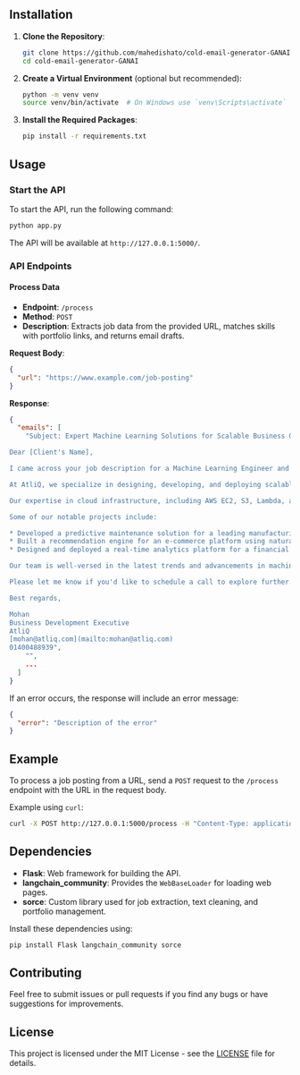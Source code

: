 

## Installation

1. **Clone the Repository**:
   ```bash
   git clone https://github.com/mahedishato/cold-email-generator-GANAI.git
   cd cold-email-generator-GANAI
   ```

2. **Create a Virtual Environment** (optional but recommended):
   ```bash
   python -m venv venv
   source venv/bin/activate  # On Windows use `venv\Scripts\activate`
   ```

3. **Install the Required Packages**:
   ```bash
   pip install -r requirements.txt
   ```

## Usage

### Start the API

To start the API, run the following command:

```bash
python app.py
```

The API will be available at `http://127.0.0.1:5000/`.

### API Endpoints

#### Process Data

- **Endpoint**: `/process`
- **Method**: `POST`
- **Description**: Extracts job data from the provided URL, matches skills with portfolio links, and returns email drafts.
  
**Request Body**:

```json
{
  "url": "https://www.example.com/job-posting"
}
```

**Response**:

```json
{
  "emails": [
    "Subject: Expert Machine Learning Solutions for Scalable Business Growth

Dear [Client's Name],

I came across your job description for a Machine Learning Engineer and was impressed by the scope of the role. As a Business Development Executive at AtliQ, I'd like to introduce you to our team of experts who can help you achieve your machine learning goals.

At AtliQ, we specialize in designing, developing, and deploying scalable machine learning models using AWS SageMaker, Databricks, and Apache Spark. Our team has extensive experience in implementing and maintaining CICD pipelines using GitHub Actions, ensuring seamless automation of ML model deployment, scaling, and monitoring. We also apply MLOps practices using MLflow to ensure robust model lifecycle management.

Our expertise in cloud infrastructure, including AWS EC2, S3, Lambda, and Databricks, enables us to develop and implement strategies for cost optimization, ensuring that machine learning operations are both scalable and economically sustainable. We've worked with various clients to develop and maintain data pipelines for feature engineering, model training, and model deployment, optimizing ML models for performance, scalability, and cost-efficiency on AWS Databricks and Spark.

Some of our notable projects include:

* Developed a predictive maintenance solution for a leading manufacturing company using machine learning and IoT sensors, resulting in a 25% reduction in maintenance costs.
* Built a recommendation engine for an e-commerce platform using natural language processing and collaborative filtering, leading to a 15% increase in sales.
* Designed and deployed a real-time analytics platform for a financial services company using Apache Kafka, Apache Spark, and Apache Cassandra, enabling them to respond to market trends in real-time.

Our team is well-versed in the latest trends and advancements in machine learning, cloud computing, CICD, and MLOps. We'd love to discuss how our expertise can help you achieve your business goals.

Please let me know if you'd like to schedule a call to explore further.

Best regards,

Mohan
Business Development Executive
AtliQ
[mohan@atliq.com](mailto:mohan@atliq.com)
01400488939",
    "",
    ...
  ]
}
```

If an error occurs, the response will include an error message:

```json
{
  "error": "Description of the error"
}
```

## Example

To process a job posting from a URL, send a `POST` request to the `/process` endpoint with the URL in the request body.

Example using `curl`:

```bash
curl -X POST http://127.0.0.1:5000/process -H "Content-Type: application/json" -d '{"url": "https://www.asthait.com/career/machine-learning-engineer/"}'
```

## Dependencies

- **Flask**: Web framework for building the API.
- **langchain_community**: Provides the `WebBaseLoader` for loading web pages.
- **sorce**: Custom library used for job extraction, text cleaning, and portfolio management.

Install these dependencies using:

```bash
pip install Flask langchain_community sorce
```

## Contributing

Feel free to submit issues or pull requests if you find any bugs or have suggestions for improvements.

## License

This project is licensed under the MIT License - see the [LICENSE](LICENSE) file for details.

